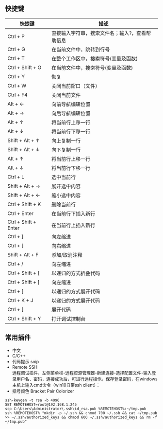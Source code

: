 ## 快捷键

| 快捷键 | 描述 |
| ------ | ------ |
| Ctrl + P | 直接输入字符串，搜索文件名；输入?，查看帮助信息 |
| Ctrl + G | 在当前文件中，跳转到行号 |
| Ctrl + T | 在整个工作区中，搜索符号(变量及函数) |
| Ctrl + Shift + O | 在当前文件中，搜索符号(变量及函数) |
| Ctrl + Y | 恢复 |
| Ctrl + W | 关闭当前窗口（文件）|
| Ctrl + F4 | 关闭当前文件 |
| Alt + ← | 向前导航编辑位置 |
| Alt + → | 向后导航编辑位置 |
| Alt + ↑ | 将当前行上移一行 |
| Alt + ↓ | 将当前行下移一行 |
| Shift + Alt + ↑ | 向上复制一行 |
| Shift + Alt + ↓ | 向下复制一行 |
| Alt + ↑ | 将当前行上移一行 |
| Alt + ↓ | 将当前行下移一行 |
| Ctrl + L | 选中当前行 |
| Shift + Alt + → | 展开选中内容 |
| Shift + Alt + ← | 缩小选中内容 |
| Ctrl + Shift + K | 删除当前行 |
| Ctrl + Enter | 在当前行下插入新行 |
| Ctrl + Shift + Enter | 在当前行上插入新行 |
| Ctrl + ] | 向左缩进 |
| Ctrl + \[ | 向右缩进 |
| Shift + Alt + F | 添加/取消注释 |
| Ctrl + / | 向左缩进 |
| Ctrl + Shift + \[ | 以递归的方式折叠代码 |
| Ctrl + Shift + ] | 向左缩进 |
| Ctrl + \[ | 以递归的方式展开代码 |
| Ctrl + K + J | 以递归的方式展开代码 |
| Ctrl + \[ | 展开代码 |
| Ctrl + Shift + Y | 打开调试控制台 |

## 常用插件
* 中文  
* C/C++
* 代码提示 snip
* Remote SSH  
远程调试插件，左侧菜单栏-远程资源管理器-新建连接-选择配置文件-输入登录用户名、密码，连接成功后，可进行远程操作。保存登录密码，在windows主机上输入cmd命令（win10自带ssh client）：
* 括号颜色
Bracket Pair Colorizer  
```shell
ssh-keygen -t rsa -b 4096
SET REMOTEHOST=root@192.168.1.245
scp C:\Users\Administrator\.ssh\id_rsa.pub %REMOTEHOST%:~/tmp.pub
ssh %REMOTEHOST% "mkdir -p ~/.ssh && chmod 700 ~/.ssh && cat ~/tmp.pub >> ~/.ssh/authorized_keys && chmod 600 ~/.ssh/authorized_keys && rm -f ~/tmp.pub"
```
